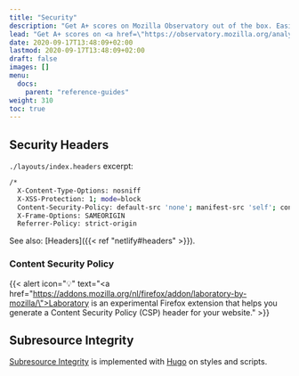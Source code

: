 ```yaml
---
title: "Security"
description: "Get A+ scores on Mozilla Observatory out of the box. Easily change the default Security Headers to suit your needs."
lead: "Get A+ scores on <a href=\"https://observatory.mozilla.org/analyze/hyas.netlify.app\">Mozilla Observatory</a> out of the box. Easily change the default Security Headers to suit your needs."
date: 2020-09-17T13:48:09+02:00
lastmod: 2020-09-17T13:48:09+02:00
draft: false
images: []
menu: 
  docs:
    parent: "reference-guides"
weight: 310
toc: true
---
```


## Security Headers

`./layouts/index.headers` excerpt:

```bash
/*
  X-Content-Type-Options: nosniff
  X-XSS-Protection: 1; mode=block
  Content-Security-Policy: default-src 'none'; manifest-src 'self'; connect-src 'self'; font-src 'self'; img-src 'self'; script-src 'self'; style-src 'self'
  X-Frame-Options: SAMEORIGIN
  Referrer-Policy: strict-origin
```

See also: [Headers]({{< ref "netlify#headers" >}}).

### Content Security Policy

{{< alert icon="💡" text="<a href=\"https://addons.mozilla.org/nl/firefox/addon/laboratory-by-mozilla/\">Laboratory</a> is an experimental Firefox extension that helps you generate a Content Security Policy (CSP) header for your website." >}}

## Subresource Integrity

[Subresource Integrity](https://developer.mozilla.org/en-US/docs/Web/Security/Subresource_Integrity) is implemented with [Hugo](https://gohugo.io/hugo-pipes/fingerprint/) on styles and scripts.
